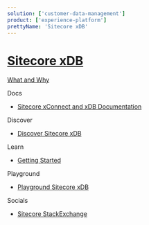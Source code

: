 ```yaml
---
solution: ['customer-data-management']
product: ['experience-platform']
prettyName: 'Sitecore xDB'
---
```

# [Sitecore xDB]()

[What and Why]()

Docs

 - [Sitecore xConnect and xDB Documentation](https://doc.sitecore.com/en/developers/101/sitecore-experience-platform/xconnect-and-the-xdb.html)

Discover

 - [Discover Sitecore xDB]()

Learn

 - [Getting Started]()

Playground

 - [Playground Sitecore xDB]()

Socials

- [Sitecore StackExchange](https://sitecore.stackexchange.com/questions/tagged/xdb)